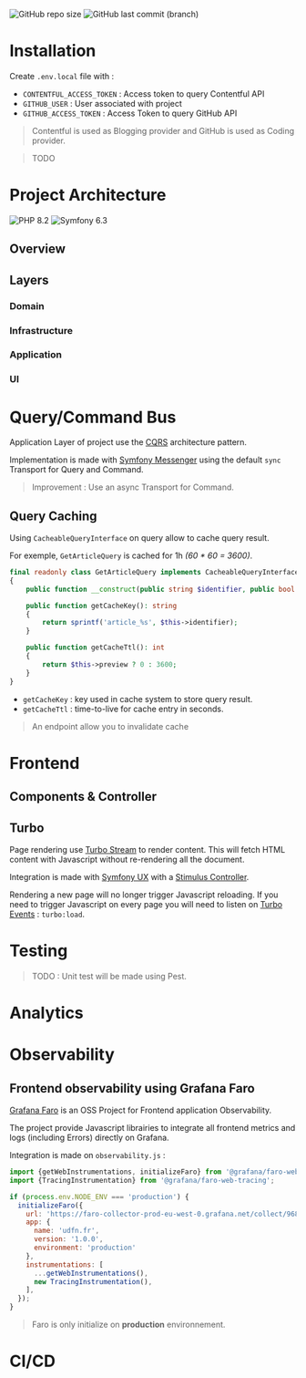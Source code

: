 ![GitHub repo size](https://img.shields.io/github/repo-size/adrien-chinour/blog)
![GitHub last commit (branch)](https://img.shields.io/github/last-commit/adrien-chinour/blog/main)

# Installation

Create `.env.local` file with :

- `CONTENTFUL_ACCESS_TOKEN` : Access token to query Contentful API
- `GITHUB_USER` : User associated with project
- `GITHUB_ACCESS_TOKEN` : Access Token to query GitHub API

> Contentful is used as Blogging provider and GitHub is used as Coding provider.

> TODO

# Project Architecture

![PHP 8.2](https://img.shields.io/badge/php_8.2-brightgreen?logo=php&logoColor=white)
![Symfony 6.3](https://img.shields.io/badge/Symfony_6.3-green?logo=symfony)

## Overview

## Layers

### Domain

### Infrastructure

### Application

### UI

# Query/Command Bus

Application Layer of project use the [CQRS](https://en.wikipedia.org/wiki/Command_Query_Responsibility_Segregation)
architecture pattern.

Implementation is made with [Symfony Messenger](https://symfony.com/doc/current/components/messenger.html) using the
default `sync` Transport for Query and Command.

> Improvement : Use an async Transport for Command.

## Query Caching

Using `CacheableQueryInterface` on query allow to cache query result.

For exemple, `GetArticleQuery` is cached for 1h _(60 * 60 = 3600)_.

```php
final readonly class GetArticleQuery implements CacheableQueryInterface
{
    public function __construct(public string $identifier, public bool $preview = false) {}

    public function getCacheKey(): string
    {
        return sprintf('article_%s', $this->identifier);
    }

    public function getCacheTtl(): int
    {
        return $this->preview ? 0 : 3600;
    }
}
```

- `getCacheKey` : key used in cache system to store query result.
- `getCacheTtl` : time-to-live for cache entry in seconds.

> An endpoint allow you to invalidate cache

# Frontend

## Components & Controller

## Turbo

Page rendering use [Turbo Stream](https://turbo.hotwired.dev/handbook/streams) to render content. This will
fetch HTML content with Javascript without re-rendering all the document.

Integration is made with [Symfony UX](https://ux.symfony.com/turbo) with
a [Stimulus Controller](https://stimulus.hotwired.dev/).

Rendering a new page will no longer trigger Javascript reloading. If you need to trigger Javascript on every page you
will need to listen on [Turbo Events](https://turbo.hotwired.dev/handbook/building#observing-navigation-events) : `turbo:load`.

# Testing

> TODO : Unit test will be made using Pest.

# Analytics

# Observability

## Frontend observability using Grafana Faro

[Grafana Faro](https://grafana.com/oss/faro/) is an OSS Project for Frontend application Observability.

The project provide Javascript librairies to integrate all frontend metrics and logs (including Errors) directly on
Grafana.

Integration is made on `observability.js` :

```js
import {getWebInstrumentations, initializeFaro} from '@grafana/faro-web-sdk';
import {TracingInstrumentation} from '@grafana/faro-web-tracing';

if (process.env.NODE_ENV === 'production') {
  initializeFaro({
    url: 'https://faro-collector-prod-eu-west-0.grafana.net/collect/9689c3ba5a20d52b36dec6a5da24f8eb',
    app: {
      name: 'udfn.fr',
      version: '1.0.0',
      environment: 'production'
    },
    instrumentations: [
      ...getWebInstrumentations(),
      new TracingInstrumentation(),
    ],
  });
}
```

> Faro is only initialize on **production** environnement.

# CI/CD


